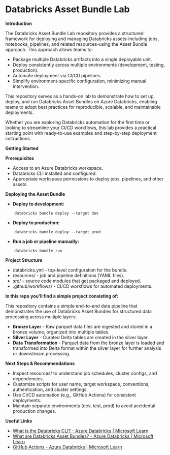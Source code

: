 # **Databricks Asset Bundle Lab**



**Introduction**

The Databricks Asset Bundle Lab repository provides a structured framework for deploying and managing Databricks assets-including jobs, notebooks, pipelines, and related resources-using the Asset Bundle approach. This approach allows teams to:

- Package multiple Databricks artifacts into a single deployable unit.
- Deploy consistently across multiple environments (development, testing, production).
- Automate deployment via CI/CD pipelines.
- Simplify environment-specific configuration, minimizing manual intervention.

This repository serves as a hands-on lab to demonstrate how to set up, deploy, and run Databricks Asset Bundles on Azure Databricks, enabling teams to adopt best practices for reproducible, scalable, and maintainable deployments.

Whether you are exploring Databricks automation for the first time or looking to streamline your CI/CD workflows, this lab provides a practical starting point with ready-to-use examples and step-by-step deployment instructions.

**Getting Started**

**Prerequisites**

- Access to an Azure Databricks workspace.
- Databricks CLI installed and configured.
- Appropriate workspace permissions to deploy jobs, pipelines, and other assets.

**Deploying the Asset Bundle**

- **Deploy to development:**
```
    databricks bundle deploy --target dev
```
- **Deploy to production:**
```
    databricks bundle deploy --target prod
```
- **Run a job or pipeline manually:**
```
    databricks bundle run
```
**Project Structure**

- databricks.yml - top-level configuration for the bundle.
- resources/ - job and pipeline definitions (YAML files).
- src/ - source code modules that get packaged and deployed.
- .github/workflows/ - CI/CD workflows for automated deployments.

**In this repo you'll find a simple project consisting of:**

This repository contains a simple end-to-end data pipeline that demonstrates the use of Databricks Asset Bundles for structured data processing across multiple layers:

- **Bronze Layer** - Raw parquet data files are ingested and stored in a bronze volume, organized into multiple tables.
- **Silver Layer** - Curated Delta tables are created in the silver layer.
- **Data Transformation** - Parquet data from the bronze layer is loaded and transformed into Delta format within the silver layer for further analysis or downstream processing.

**Next Steps & Recommendations**

- Inspect resources/ to understand job schedules, cluster configs, and dependencies.
- Customize scripts for user name, target workspace, conventions, authentication, and cluster settings.
- Use CI/CD automation (e.g., GitHub Actions) for consistent deployments.
- Maintain separate environments (dev, test, prod) to avoid accidental production changes.

**Useful Links**

- [What is the Databricks CLI? - Azure Databricks | Microsoft Learn](https://learn.microsoft.com/en-us/azure/databricks/dev-tools/cli/)
- [What are Databricks Asset Bundles? - Azure Databricks | Microsoft Learn](https://learn.microsoft.com/en-us/azure/databricks/dev-tools/bundles/)
- [GitHub Actions - Azure Databricks | Microsoft Learn](https://learn.microsoft.com/en-us/azure/databricks/dev-tools/ci-cd/github)
